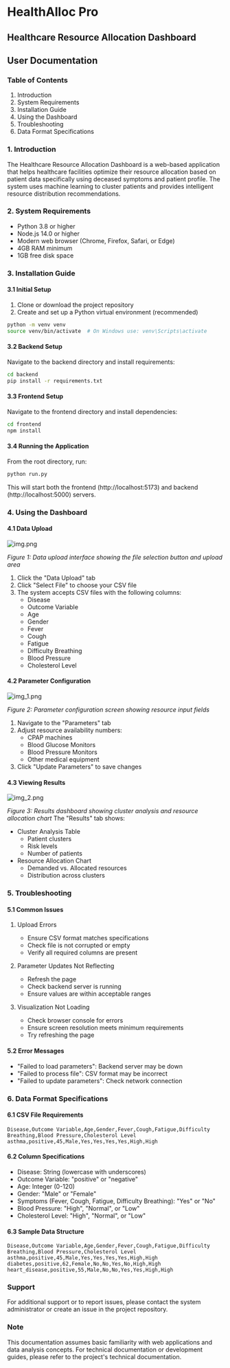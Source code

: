 # HealthAlloc Pro
## Healthcare Resource Allocation Dashboard
## User Documentation

### Table of Contents
1. Introduction
2. System Requirements
3. Installation Guide
4. Using the Dashboard
5. Troubleshooting
6. Data Format Specifications

### 1. Introduction
The Healthcare Resource Allocation Dashboard is a web-based application
that helps
healthcare facilities optimize their resource allocation based on patient data
specifically using deceased symptoms and patient profile.
The system uses machine learning to cluster patients and provides intelligent resource distribution recommendations.

### 2. System Requirements
- Python 3.8 or higher
- Node.js 14.0 or higher
- Modern web browser (Chrome, Firefox, Safari, or Edge)
- 4GB RAM minimum
- 1GB free disk space

### 3. Installation Guide

#### 3.1 Initial Setup
1. Clone or download the project repository
2. Create and set up a Python virtual environment (recommended)

```bash
python -m venv venv
source venv/bin/activate  # On Windows use: venv\Scripts\activate
```

#### 3.2 Backend Setup
Navigate to the backend directory and install requirements:
```bash
cd backend
pip install -r requirements.txt
```

#### 3.3 Frontend Setup
Navigate to the frontend directory and install dependencies:
```bash
cd frontend
npm install
```

#### 3.4 Running the Application
From the root directory, run:
```bash
python run.py
```
This will start both the frontend (http://localhost:5173) and backend (http://localhost:5000) servers.

### 4. Using the Dashboard

#### 4.1 Data Upload
![img.png](imgs/img.png)

*Figure 1: Data upload interface showing the file selection button and upload area*
1. Click the "Data Upload" tab
2. Click "Select File" to choose your CSV file
3. The system accepts CSV files with the following columns:
   - Disease
   - Outcome Variable
   - Age
   - Gender
   - Fever
   - Cough
   - Fatigue
   - Difficulty Breathing
   - Blood Pressure
   - Cholesterol Level

#### 4.2 Parameter Configuration
![img_1.png](imgs/img_1.png)

*Figure 2: Parameter configuration screen showing resource input fields*
1. Navigate to the "Parameters" tab
2. Adjust resource availability numbers:
   - CPAP machines
   - Blood Glucose Monitors
   - Blood Pressure Monitors
   - Other medical equipment
3. Click "Update Parameters" to save changes

#### 4.3 Viewing Results
![img_2.png](imgs/img_2.png)

*Figure 3: Results dashboard showing cluster analysis and resource allocation chart*
The "Results" tab shows:
- Cluster Analysis Table
  - Patient clusters
  - Risk levels
  - Number of patients
- Resource Allocation Chart
  - Demanded vs. Allocated resources
  - Distribution across clusters

### 5. Troubleshooting

#### 5.1 Common Issues
1. Upload Errors
   - Ensure CSV format matches specifications
   - Check file is not corrupted or empty
   - Verify all required columns are present

2. Parameter Updates Not Reflecting
   - Refresh the page
   - Check backend server is running
   - Ensure values are within acceptable ranges

3. Visualization Not Loading
   - Check browser console for errors
   - Ensure screen resolution meets minimum requirements
   - Try refreshing the page

#### 5.2 Error Messages
- "Failed to load parameters": Backend server may be down
- "Failed to process file": CSV format may be incorrect
- "Failed to update parameters": Check network connection

### 6. Data Format Specifications

#### 6.1 CSV File Requirements
```csv
Disease,Outcome Variable,Age,Gender,Fever,Cough,Fatigue,Difficulty Breathing,Blood Pressure,Cholesterol Level
asthma,positive,45,Male,Yes,Yes,Yes,Yes,High,High
```

#### 6.2 Column Specifications
- Disease: String (lowercase with underscores)
- Outcome Variable: "positive" or "negative"
- Age: Integer (0-120)
- Gender: "Male" or "Female"
- Symptoms (Fever, Cough, Fatigue, Difficulty Breathing): "Yes" or "No"
- Blood Pressure: "High", "Normal", or "Low"
- Cholesterol Level: "High", "Normal", or "Low"

#### 6.3 Sample Data Structure
```csv
Disease,Outcome Variable,Age,Gender,Fever,Cough,Fatigue,Difficulty Breathing,Blood Pressure,Cholesterol Level
asthma,positive,45,Male,Yes,Yes,Yes,Yes,High,High
diabetes,positive,62,Female,No,No,Yes,No,High,High
heart_disease,positive,55,Male,No,No,Yes,Yes,High,High
```

### Support
For additional support or to report issues, please contact the system administrator or create an issue in the project repository.

### Note
This documentation assumes basic familiarity with web applications and data analysis concepts. For technical documentation or development guides, please refer to the project's technical documentation.
